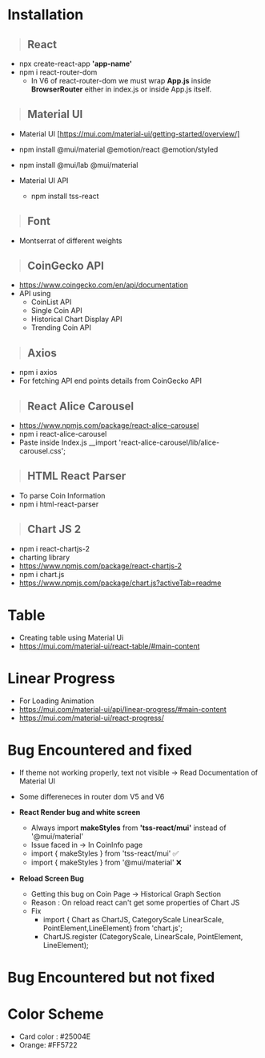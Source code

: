 # __Installation__

> ## React
* npx create-react-app __'app-name'__
* npm i react-router-dom
   * In V6 of react-router-dom we must wrap **App.js** inside **BrowserRouter** either in index.js or inside App.js itself.
  

>## Material UI
* Material UI [https://mui.com/material-ui/getting-started/overview/]
* npm install @mui/material @emotion/react @emotion/styled
* npm install @mui/lab @mui/material

* Material UI API
  * npm install tss-react

>## Font
* Montserrat of different weights

>## CoinGecko API
* https://www.coingecko.com/en/api/documentation
* API using
  * CoinList API
  * Single Coin API
  * Historical Chart Display API
  * Trending Coin API

>## Axios
* npm i axios
* For fetching API end points details from CoinGecko API

>## React Alice Carousel
* https://www.npmjs.com/package/react-alice-carousel
* npm i react-alice-carousel
* Paste inside Index.js __import 'react-alice-carousel/lib/alice-carousel.css';

>## HTML React Parser
* To parse Coin Information
* npm i html-react-parser


>## Chart JS 2
* npm i react-chartjs-2
* charting library
* https://www.npmjs.com/package/react-chartjs-2
* npm i chart.js
* https://www.npmjs.com/package/chart.js?activeTab=readme
  




# __Table__
* Creating table using Material Ui
* https://mui.com/material-ui/react-table/#main-content

# __Linear Progress__
* For Loading Animation
* https://mui.com/material-ui/api/linear-progress/#main-content
* https://mui.com/material-ui/react-progress/


# __Bug Encountered and fixed__ 
* If theme not working properly, text not visible -> Read Documentation of Material UI
* Some differeneces in router dom V5 and V6

* **React Render bug and white screen**
  * Always import **makeStyles** from **'tss-react/mui'** instead of '@mui/material'
  * Issue faced in -> In CoinInfo page
  * import { makeStyles } from 'tss-react/mui' ✅
  * import { makeStyles } from '@mui/material' ❌

* **Reload Screen Bug**
  * Getting this bug on Coin Page -> Historical Graph Section
  * Reason : On reload react can't get some properties of Chart JS
  * Fix
    * import { Chart as ChartJS, CategoryScale LinearScale, PointElement,LineElement} from 'chart.js';
    * ChartJS.register (CategoryScale, LinearScale, PointElement, LineElement);

# __Bug Encountered but not fixed__ 

# **Color Scheme**
* Card color : #25004E
* Orange: #FF5722





